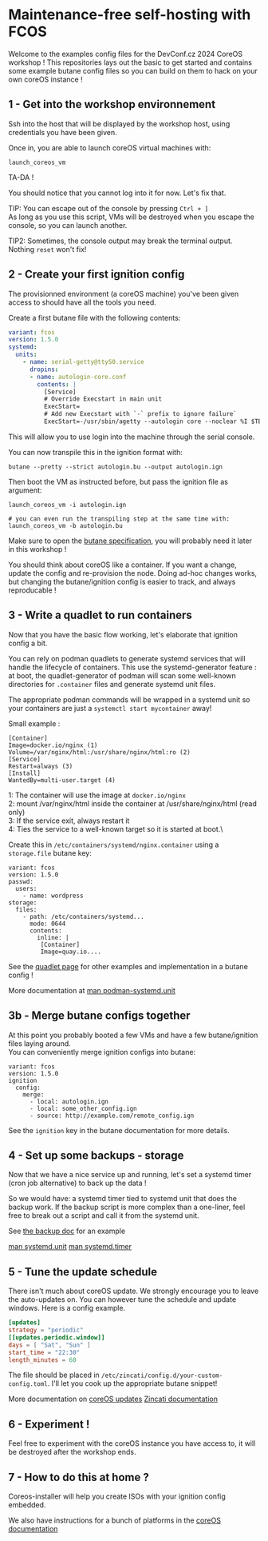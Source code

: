 # Maintenance-free self-hosting with FCOS

Welcome to the examples config files for the DevConf.cz 2024 CoreOS workshop ! 
This repositories lays out the basic to get started and contains some example butane config files so you can 
build on them to hack on your own coreOS instance ! 

## 1 - Get into the workshop environnement

Ssh into the host that will be displayed by the workshop host, using credentials you have been given. 

Once in, you are able to launch coreOS virtual machines with:  

```
launch_coreos_vm
```
TA-DA ! 

You should notice that you cannot log into it for now. Let's fix that.

TIP: You can escape out of the console by pressing `Ctrl + ]` \
As long as you use this script, VMs will be destroyed when you escape the console, so you can launch another.

TIP2: Sometimes, the console output may break the terminal output. Nothing `reset` won't fix!
## 2 - Create your first ignition config 

The provisionned environment (a coreOS machine) you've been given access to should have all the tools you need.

Create a first butane file with the following contents: 
```yaml
variant: fcos
version: 1.5.0
systemd:
  units:
    - name: serial-getty@ttyS0.service
      dropins:
      - name: autologin-core.conf
        contents: |
          [Service]
          # Override Execstart in main unit
          ExecStart=
          # Add new Execstart with `-` prefix to ignore failure`
          ExecStart=-/usr/sbin/agetty --autologin core --noclear %I $TERM
```
This will allow you to use login into the machine through the serial console.

You can now transpile this in the ignition format with:
```
butane --pretty --strict autologin.bu --output autologin.ign
```

Then boot the VM as instructed before, but pass the ignition file as argument:
```
launch_coreos_vm -i autologin.ign

# you can even run the transpiling step at the same time with: 
launch_coreos_vm -b autologin.bu
```

Make sure to open the [butane specification](https://coreos.github.io/butane/specs/), you will probably need it later in this workshop ! 

You should think about coreOS like a container. If you want a change, update the config and re-provision the node.
Doing ad-hoc changes works, but changing the butane/ignition config is easier to track, and always reproducable !


## 3 - Write a quadlet to run containers


Now that you have the basic flow working, let's elaborate that ignition config a bit. 

You can rely on podman quadlets to generate systemd services that will handle the lifecycle of containers.
This use the systemd-generator feature : at boot, the quadlet-generator of podman will scan some well-known directories
for `.container` files and generate systemd unit files. 
    
The appropriate podman commands will be wrapped in a systemd unit so your containers are just a `systemctl start mycontainer` away!

Small example : 
```
[Container]
Image=docker.io/nginx (1)
Volume=/var/nginx/html:/usr/share/nginx/html:ro (2)
[Service]
Restart=always (3) 
[Install]
WantedBy=multi-user.target (4)
```
1: The container will use the image at `docker.io/nginx` \
2: mount /var/nginx/html inside the container at /usr/share/nginx/html (read only) \
3: If the service exit, always restart it \
4: Ties the service to a well-known target so it is started at boot.\

Create this in `/etc/containers/systemd/nginx.container` using a `storage.file` butane key:
```
variant: fcos
version: 1.5.0
passwd:
  users:
    - name: wordpress
storage:
  files:
    - path: /etc/containers/systemd...
      mode: 0644
      contents:
        inline: |
         [Container]
         Image=quay.io....
```

See the [quadlet page](./quadlet.md) for other examples and implementation in a butane config !

More documentation at [man podman-systemd.unit](https://docs.podman.io/en/latest/markdown/podman-systemd.unit.5.html)


## 3b - Merge butane configs together

At this point you probably booted a few VMs and have a few butane/ignition files laying around. \
You can conveniently merge ignition configs into butane: 
```
variant: fcos
version: 1.5.0
ignition
  config:
    merge:
      - local: autologin.ign 
      - local: some_other_config.ign 
      - source: http://example.com/remote_config.ign 
```

See the `ignition` key in the butane documentation for more details.

## 4 - Set up some backups - storage

Now that we have a nice service up and running, let's set a systemd timer (cron job alternative) to back up the data ! 

So we would have: a systemd timer tied to systemd unit that does the backup work. If the backup script is more complex
than a one-liner, feel free to break out a script and call it from the systemd unit. 

See [the backup doc](./backup.md) for an example

[man systemd.unit](https://www.man7.org/linux/man-pages/man5/systemd.unit.5.html)
[man systemd.timer](https://www.man7.org/linux/man-pages/man5/systemd.timer.5.html)

## 5 - Tune the update schedule

There isn't much about coreOS update. We strongly encourage you to leave the auto-updates on.
You can however tune the schedule and update windows. Here is a config example.

```toml
[updates]
strategy = "periodic"
[[updates.periodic.window]]
days = [ "Sat", "Sun" ]
start_time = "22:30"
length_minutes = 60
```
The file should be placed in `/etc/zincati/config.d/your-custom-config.toml`. I'll let you cook up the appropriate 
butane snippet!

More documentation on [coreOS updates](https://docs.fedoraproject.org/en-US/fedora-coreos/auto-updates/)
[Zincati documentation](https://coreos.github.io/zincati/)

## 6 - Experiment ! 

Feel free to experiment with the coreOS instance you have access to, it will be destroyed after the workshop ends.

## 7 - How to do this at home ?

Coreos-installer will help you create ISOs with your ignition config embedded. 

We also have instructions for a bunch of platforms in the [coreOS documentation](https://docs.fedoraproject.org/en-US/fedora-coreos/bare-metal/)

